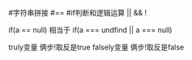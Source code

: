 #字符串拼接
#==
#if判断和逻辑运算 || && !

if(a == null) 相当于 if(a === undfind || a === null)

truly变量   俩步!取反是true
falsely变量  俩步!取反是false
